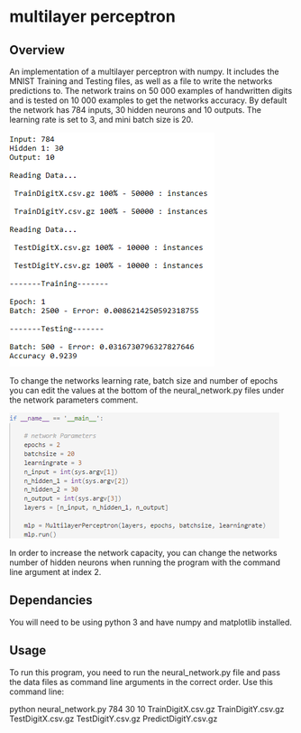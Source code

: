 # multilayer perceptron
## Overview
An implementation of a multilayer perceptron with numpy. It includes the MNIST Training and Testing files, as well as a file to write the networks predictions to. 
The network trains on 50 000 examples of handwritten digits and is tested on 10 000 examples to get the networks accuracy. By default the network has 784 inputs, 30 hidden neurons and 10 outputs. The learning rate is set to 3, and mini batch size is 20.

![alt text](mlprun.PNG "Example")

To change the networks learning rate, batch size and number of epochs you can edit the values at the bottom of the neural_network.py files under the network parameters comment. 

![alt text](parameters.PNG "Parameters")

In order to increase the network capacity, you can change the networks number of hidden neurons when running the program with the command line argument at index 2.

## Dependancies
You will need to be using python 3 and have numpy and matplotlib installed.

## Usage
To run this program, you need to run the neural_network.py file and pass the data files as command line arguments in the correct order. Use this command line:

python neural_network.py 784 30 10 TrainDigitX.csv.gz TrainDigitY.csv.gz TestDigitX.csv.gz TestDigitY.csv.gz PredictDigitY.csv.gz
